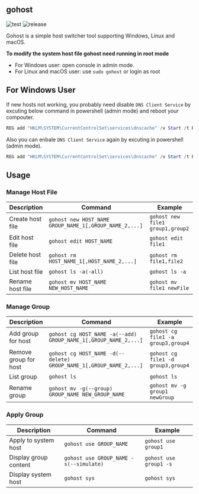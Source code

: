 ## gohost

![test](https://github.com/ingbyr/gohost/actions/workflows/test.yml/badge.svg)
![release](https://github.com/ingbyr/gohost/actions/workflows/release.yml/badge.svg)

Gohost is a simple host switcher tool supporting Windows, Linux and macOS.

**To modify the system host file gohost need running in root mode**

- For Windows user: open console in admin mode.
- For Linux and macOS user: use `sudo gohost` or login as root


## For Windows User

If new hosts not working, you probably need disable `DNS Client Service` by excuting below command in powershell (admin mode) and reboot your compouter.
```powershell
REG add "HKLM\SYSTEM\CurrentControlSet\services\dnscache" /v Start /t REG_DWORD /d 4 /f
``` 

Also you can enbale `DNS Client Service` again by excuting in powershell (admin mode).

```powershell
REG add "HKLM\SYSTEM\CurrentControlSet\services\dnscache" /v Start /t REG_DWORD /d 2 /f
```


## Usage

### Manage Host File

| Description      | Command                                            | Example             | 
|------------------|----------------------------------------------------|---------------------|
| Create host file | `gohost new HOST_NAME GROUP_NAME_1[,GROUP_NAME_2,...]` | `gohost new file1 group1,group2` |   
| Edit host file | `gohost edit HOST_NAME` | `gohost edit file1` |
| Delete host file | `gohost rm HOST_NAME_1[,HOST_NAME_2,...]` | `gohost rm file1,file2` |    
| List host file | `gohost ls -a(-all)` | `gohost ls -a` |
| Rename host file | `gohost mv HOST_NAME NEW_HOST_NAME` | `gohost mv file1 newFile`|

### Manage Group

| Description      | Command                                            | Example             | 
|------------------|----------------------------------------------------|---------------------|
| Add group for host | `gohost cg HOST_NAME -a(--add) GROUP_NAME_1[,GROUP_NAME_2,...]` | `gohost cg file1 -a group3,group4` |
| Remove group for host | `gohost cg HOST_NAME -d(--delete) GROUP_NAME_1[,GROUP_NAME_2,...]` | `gohost cg file1 -d group3,group4` |
| List group | `gohost ls` | `gohost ls` |
| Rename group | `gohost mv -g(--group) GROUP_NAME NEW_GROUP_NAME` | `gohost mv -g group1 newGroup`|

### Apply Group

| Description      | Command                                            | Example             |
|------------------|----------------------------------------------------|---------------------|
| Apply to system host | `gohost use GROUP_NAME` | `gohost use group1`|
| Display group content | `gohost use GROUP_NAME -s(--simulate)` | `gohost use group1 -s`|
| Display system host | `gohost sys` | `gohost sys`|
